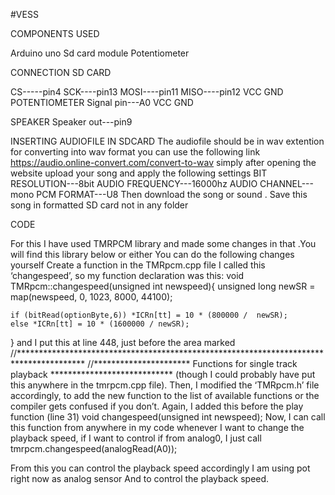 #VESS

COMPONENTS USED

Arduino uno
Sd card module
Potentiometer

CONNECTION
SD CARD

CS-----pin4
SCK----pin13
MOSI----pin11
MISO----pin12
VCC
GND
POTENTIOMETER
Signal pin---A0
VCC
GND

SPEAKER
Speaker out---pin9

INSERTING AUDIOFILE IN SDCARD 
The audiofile should be in wav extention for converting into wav format you can use the following link
https://audio.online-convert.com/convert-to-wav
simply after opening the website upload your song and apply the following settings
BIT RESOLUTION---8bit
AUDIO FREQUENCY---16000hz
AUDIO CHANNEL---mono
PCM FORMAT---U8
Then download the song or sound .
Save this song in formatted SD card not in any folder

CODE

For this I have used TMRPCM library and made some changes in that .You will find this library below or either You can do the following changes yourself
Create a function in the TMRpcm.cpp file I called this ‘changespeed’, so my function declaration was this:
void TMRpcm::changespeed(unsigned int newspeed){
    unsigned long newSR = map(newspeed, 0, 1023, 8000, 44100);

    if (bitRead(optionByte,6)) *ICRn[tt] = 10 * (800000 /  newSR);
	else *ICRn[tt] = 10 * (1600000 / newSR);
}
and I put this at line 448, just before the area marked
//***************************************************************************************
//********************** Functions for single track playback ****************************
(though I could probably have put this anywhere in the tmrpcm.cpp file).
Then, I modified the ‘TMRpcm.h’ file accordingly, to add the new function to the list of available functions or the compiler gets confused if you don’t. Again, I added this before the play function (line 31)
 	void changespeed(unsigned int newspeed);
Now, I can call this function from anywhere in my code whenever I want to change the playback speed, if I want to control if from analog0, I just call tmrpcm.changespeed(analogRead(A0));





From this you can control the playback speed accordingly I am using pot right now as analog sensor 
And to control the playback speed.


  



